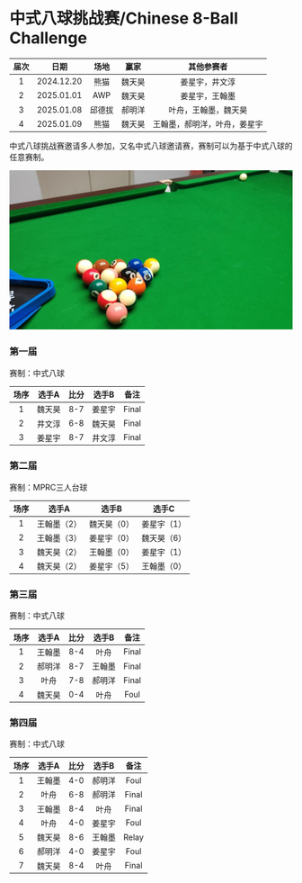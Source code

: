 # 中式八球挑战赛/Chinese 8-Ball Challenge

| 届次 | 日期       | 场地    | 赢家   | 其他参赛者                 |
| :--: | :--------: | :----: | :---: | :------------------------: |
| 1    | 2024.12.20 | 熊猫   | 魏天昊 | 姜星宇，井文淳              |
| 2    | 2025.01.01 | AWP    | 魏天昊 | 姜星宇，王翰墨              |
| 3    | 2025.01.08 | 邱德拔 | 郝明洋 | 叶舟，王翰墨，魏天昊         |
| 4    | 2025.01.09 | 熊猫   | 魏天昊 | 王翰墨，郝明洋，叶舟，姜星宇 |

中式八球挑战赛邀请多人参加，又名中式八球邀请赛，赛制可以为基于中式八球的任意赛制。

![](./img/chinese_8-ball_challenge.jpg)

### 第一届

赛制：中式八球

| 场序 | 选手A  | 比分  | 选手B  | 备注  |
| :--: | :---: | :---: | :----: | :---: |
| 1    | 魏天昊 | 8-7   | 姜星宇 | Final |
| 2    | 井文淳 | 6-8   | 魏天昊 | Final |
| 3    | 姜星宇 | 8-7   | 井文淳 | Final |

### 第二届

赛制：MPRC三人台球

| 场序 | 选手A        | 选手B       | 选手C       |
| :--: | :---------: | :---------: | :---------: |
| 1    | 王翰墨（2）  | 魏天昊（0）  | 姜星宇（1）  |
| 2    | 王翰墨（3）  | 姜星宇（0）  | 魏天昊（6）  |
| 3    | 魏天昊（2）  | 王翰墨（0）  | 姜星宇（1）  |
| 4    | 魏天昊（2）  | 姜星宇（5）  | 王翰墨（0）  |

### 第三届

赛制：中式八球

| 场序 | 选手A  | 比分  | 选手B  | 备注  |
| :--: | :---: | :---: | :----: | :---: |
| 1    | 王翰墨 | 8-4   | 叶舟   | Final |
| 2    | 郝明洋 | 8-7   | 王翰墨 | Final |
| 3    | 叶舟   | 7-8   | 郝明洋 | Final |
| 4    | 魏天昊 | 0-4   | 叶舟   | Foul  |

### 第四届

赛制：中式八球

| 场序 | 选手A  | 比分  | 选手B  | 备注  |
| :--: | :---: | :---: | :----: | :---: |
| 1    | 王翰墨 | 4-0   | 郝明洋 | Foul  |
| 2    | 叶舟   | 6-8   | 郝明洋 | Final |
| 3    | 王翰墨 | 8-4   | 叶舟   | Final |
| 4    | 叶舟   | 4-0   | 姜星宇 | Foul  |
| 5    | 魏天昊 | 8-6   | 王翰墨 | Relay |
| 6    | 郝明洋 | 4-0   | 姜星宇 | Foul  |
| 7    | 魏天昊 | 8-4   | 叶舟   | Final |